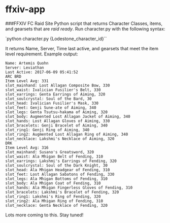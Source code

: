 # ffxiv-app
###FFXIV FC Raid Site
Python script that returns Character Classes, items, and gearsets that are *raid ready*. Run character.py with the following syntax:

`python character.py {Lodestone_character_id}``

It returns Name, Server, Time last active, and gearsets that meet the item level requirement.
Example output:
```
Name: Artemis Quohn
Server: Leviathan
Last Active: 2017-06-09 05:41:52
ARC BRD
Item Level Avg: 331
slot_mainhand: Lost Allagan Composite Bow, 330
slot_waist: Ivalician Fusilier's Belt, 330
slot_earrings: Genta Earrings of Aiming, 320
slot_soulcrystal: Soul of the Bard, 30
slot_head: Ivalician Fusilier's Mask, 330
slot_feet: Genji Sune-ate of Aiming, 340
slot_legs: Genta Tsutsu-hakama of Aiming, 320
slot_body: Augmented Lost Allagan Jacket of Aiming, 340
slot_hands: Lost Allagan Gloves of Aiming, 330
slot_bracelets: Genji Bracelet of Aiming, 340
slot_ring1: Genji Ring of Aiming, 340
slot_ring2: Augmented Lost Allagan Ring of Aiming, 340
slot_necklace: Lakshmi's Necklace of Aiming, 320
DRK
Item Level Avg: 316
slot_mainhand: Susano's Greatsword, 320
slot_waist: Ala Mhigan Belt of Fending, 310
slot_earrings: Lakshmi's Earrings of Fending, 320
slot_soulcrystal: Soul of the Dark Knight, 30
slot_head: Ala Mhigan Headgear of Fending, 310
slot_feet: Lost Allagan Sabatons of Fending, 330
slot_legs: Ala Mhigan Bottoms of Fending, 310
slot_body: Ala Mhigan Coat of Fending, 310
slot_hands: Ala Mhigan Fingerless Gloves of Fending, 310
slot_bracelets: Lakshmi's Bracelet of Fending, 320
slot_ring1: Lakshmi's Ring of Fending, 320
slot_ring2: Ala Mhigan Ring of Fending, 310
slot_necklace: Genta Necklace of Fending, 320
```

Lots more coming to this. Stay tuned!
